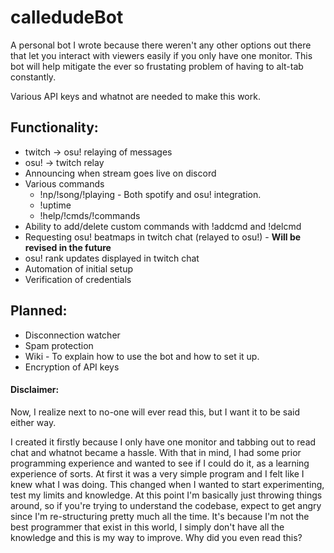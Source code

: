 # calledudeBot

A personal bot I wrote because there weren't any other options out there that let you interact with viewers easily if you only have one monitor. This bot will help mitigate the ever so frustating problem of having to alt-tab constantly.

Various API keys and whatnot are needed to make this work.

## Functionality:
* twitch -> osu! relaying of messages
* osu! -> twitch relay
* Announcing when stream goes live on discord
* Various commands 
  * !np/!song/!playing - Both spotify and osu! integration.
  * !uptime
  * !help/!cmds/!commands
* Ability to add/delete custom commands with !addcmd and !delcmd
* Requesting osu! beatmaps in twitch chat (relayed to osu!) - **Will be revised in the future**
* osu! rank updates displayed in twitch chat
* Automation of initial setup
* Verification of credentials

## Planned:
* Disconnection watcher
* Spam protection
* Wiki - To explain how to use the bot and how to set it up.
* Encryption of API keys

#### Disclaimer:

Now, I realize next to no-one will ever read this, but I want it to be said either way.

I created it firstly because I only have one monitor and tabbing out to read chat and whatnot became a hassle. With that in mind, I had some prior programming experience and wanted to see if I could do it, as a learning experience of sorts.
At first it was a very simple program and I felt like I knew what I was doing. This changed when I wanted to start experimenting, test my limits and knowledge. 
At this point I'm basically just throwing things around, so if you're trying to understand the codebase, expect to get angry since I'm re-structuring pretty much all the time. It's because I'm not the best programmer that exist in this world, I simply don't have all the knowledge and this is my way to improve.
Why did you even read this?
